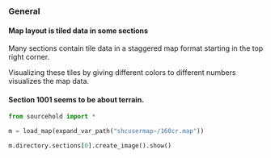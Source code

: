 
### General

#### Map layout is tiled data in some sections
Many sections contain tile data in a staggered map format starting in the top right corner.

Visualizing these tiles by giving different colors to different numbers visualizes the map data.

#### Section 1001 seems to be about terrain.
```python
from sourcehold import *

m = load_map(expand_var_path("shcusermap~/160cr.map"))

m.directory.sections[0].create_image().show()
```


